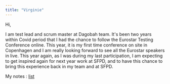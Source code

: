 ```yaml
---
title: "Virginie"
---
```


Hi, 

I am test lead and scrum master at Dagobah team. 
It's been two years within Covid period that I had the chance to follow the Eurostar Testing Conference online. This year, it is my first time conference on site in Copenhagen and I am really looking forward to see all the Eurostar speakers in live. 
This year again, as I was during my last participation, I am expecting to get inspired again for next year work at SFPD, and to have this chance to bring this experience back in my team and at SFPD.  

My notes : [list](/tags/Virginie)